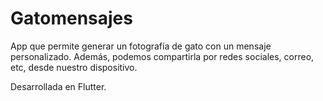 # Gatomensajes

App que permite generar un fotografía de gato con un mensaje personalizado. Además, podemos compartirla por redes sociales, correo, etc, desde nuestro dispositivo.

Desarrollada en Flutter.

